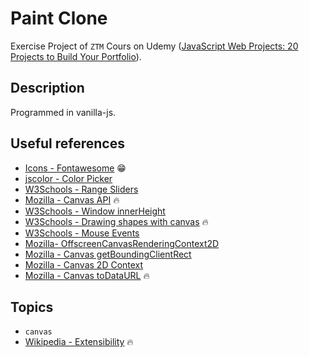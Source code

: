 # Paint Clone

Exercise Project of `ZTM` Cours on Udemy ([JavaScript Web Projects: 20 Projects to Build Your Portfolio](https://www.udemy.com/course/javascript-web-projects-to-build-your-portfolio-resume)).

## Description

Programmed in vanilla-js.

## Useful references

- [Icons - Fontawesome](https://fontawesome.com/icons?d=gallery&m=free) 😁
- [jscolor - Color Picker](https://jscolor.com/)
- [W3Schools - Range Sliders](https://www.w3schools.com/howto/howto_js_rangeslider.asp)
- [Mozilla - Canvas API](https://developer.mozilla.org/en-US/docs/Web/API/Canvas_API/Tutorial) 🔥
- [W3Schools - Window innerHeight](https://www.w3schools.com/jsref/prop_win_innerheight.asp)
- [W3Schools - Drawing shapes with canvas](https://developer.mozilla.org/en-US/docs/Web/API/Canvas_API/Tutorial/Drawing_shapes) 🔥
- [W3Schools - Mouse Events](https://www.w3schools.com/jsref/obj_mouseevent.asp)
- [Mozilla- OffscreenCanvasRenderingContext2D](https://developer.mozilla.org/en-US/docs/Web/API/OffscreenCanvasRenderingContext2D)
- [Mozilla - Canvas getBoundingClientRect](https://www.udemy.com/course/javascript-web-projects-to-build-your-portfolio-resume/learn/lecture/20966368#overview)
- [Mozilla - Canvas 2D Context](https://developer.mozilla.org/en-US/docs/Web/API/CanvasRenderingContext2D)
- [Mozilla - Canvas toDataURL](https://developer.mozilla.org/en-US/docs/Web/API/HTMLCanvasElement/toDataURL) 🔥

## Topics

- `canvas`
- [Wikipedia - Extensibility](https://en.wikipedia.org/wiki/Extensibility) 🔥